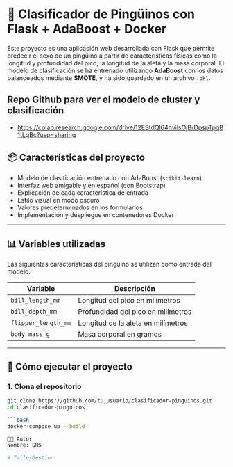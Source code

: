 # 🐧 Clasificador de Pingüinos con Flask + AdaBoost + Docker

Este proyecto es una aplicación web desarrollada con Flask que permite predecir el sexo de un pingüino a partir de características físicas como la longitud y profundidad del pico, la longitud de la aleta y la masa corporal. El modelo de clasificación se ha entrenado utilizando **AdaBoost** con los datos balanceados mediante **SMOTE**, y ha sido guardado en un archivo `.pkl`.

## Repo  Github para ver el modelo de cluster y clasificación
- https://colab.research.google.com/drive/12EStdQl64hvilsOjBrDpspTpqB1tLgBc?usp=sharing

## 📦 Características del proyecto

- Modelo de clasificación entrenado con AdaBoost (`scikit-learn`)
- Interfaz web amigable y en español (con Bootstrap)
- Explicación de cada característica de entrada
- Estilo visual en modo oscuro
- Valores predeterminados en los formularios
- Implementación y despliegue en contenedores Docker

---

## 📊 Variables utilizadas

Las siguientes características del pingüino se utilizan como entrada del modelo:

| Variable               | Descripción |
|------------------------|-------------|
| `bill_length_mm`       | Longitud del pico en milímetros |
| `bill_depth_mm`        | Profundidad del pico en milímetros |
| `flipper_length_mm`    | Longitud de la aleta en milímetros |
| `body_mass_g`          | Masa corporal en gramos |

---

## 🚀 Cómo ejecutar el proyecto

### 1. Clona el repositorio

```bash
git clone https://github.com/tu_usuario/clasificador-pinguinos.git
cd clasificador-pinguinos

```bash
docker-compose up --build

🧑‍💻 Autor
Nombre: GHS

# TallerGestion
